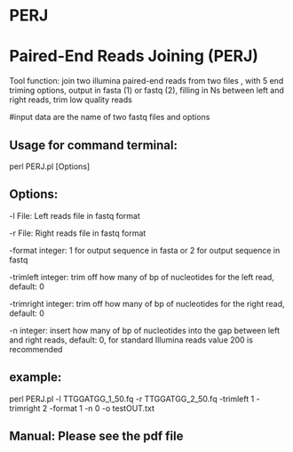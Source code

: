 # PERJ
# Paired-End Reads Joining (PERJ)
Tool function: join two illumina paired-end reads from two files , with 5 end triming options, output in fasta (1) or fastq (2), filling in Ns between left and right reads, trim low quality reads

#input data are the name of two fastq files and options

## Usage for command terminal:
perl PERJ.pl [Options]

## Options:
-l File:  Left reads file in fastq format

-r File:  Right reads file in fastq format

-format integer: 1 for output sequence in fasta or 2 for output sequence in fastq

-trimleft integer:  trim off how many of bp of nucleotides for the left read, default: 0

-trimright integer:  trim off how many of bp of nucleotides for the  right read, default: 0

-n integer: insert how many of bp of nucleotides into the gap between left and right reads, default: 0, for standard Illumina reads value 200 is recommended

## example: 
perl PERJ.pl -l TTGGATGG_1_50.fq -r TTGGATGG_2_50.fq -trimleft 1 -trimright 2 -format 1 -n 0 -o testOUT.txt

## Manual: Please see the pdf file
